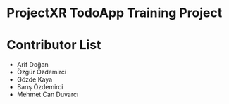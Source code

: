 # ProjectXR TodoApp Training Project

# Contributor List 

- Arif Doğan
- Özgür Özdemirci
- Gözde Kaya
- Barış Özdemirci
- Mehmet Can Duvarcı